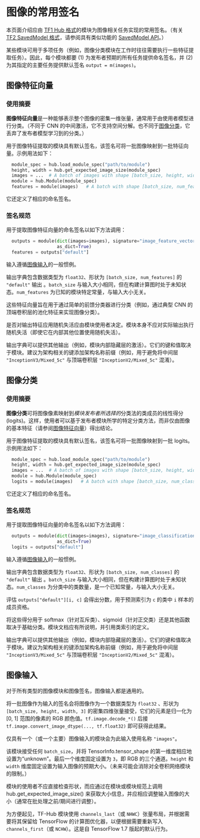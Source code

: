 <!--* freshness: { owner: 'mroff' reviewed: '2021-03-09' } *-->

# 图像的常用签名

本页面介绍应由 [TF1 Hub 格式](../tf1_hub_module.md)的模块为图像相关任务实现的常用签名。（有关 [TF2 SavedModel 格式](../tf2_saved_model.md)，请参阅具有类似功能的 [SavedModel API](../common_saved_model_apis/images.md)。）

某些模块可用于多项任务（例如，图像分类模块在工作时往往需要执行一些特征提取任务）。因此，每个模块都要 (1) 为发布者预期的所有任务提供命名签名，并 (2) 为其指定的主要任务提供默认签名 `output = m(images)`。

<a name="feature-vector"></a>

## 图像特征向量

### 使用摘要

**图像特征向量**是一种能够表示整个图像的密集一维张量，通常用于由使用者模型进行分类。（不同于 CNN 的中间激活，它不支持空间分解。也不同于[图像分类](#classification)，它丢弃了发布者模型学习到的分类。）

用于图像特征提取的模块具有默认签名，该签名可将一批图像映射到一批特征向量。示例用法如下：

```python
  module_spec = hub.load_module_spec("path/to/module")
  height, width = hub.get_expected_image_size(module_spec)
  images = ...  # A batch of images with shape [batch_size, height, width, 3].
  module = hub.Module(module_spec)
  features = module(images)   # A batch with shape [batch_size, num_features].
```

它还定义了相应的命名签名。

### 签名规范

用于提取图像特征向量的命名签名以如下方法调用：

```python
  outputs = module(dict(images=images), signature="image_feature_vector",
                   as_dict=True)
  features = outputs["default"]
```

输入遵循[图像输入](#input)的一般惯例。

输出字典包含数据类型为 `float32`、形状为 `[batch_size, num_features]` 的 `"default"` 输出 。`batch_size` 与输入大小相同，但在构建计算图时处于未知状态。`num_features` 为已知的模块特定常量，与输入大小无关。

这些特征向量旨在用于通过简单的前馈分类器进行分类（例如，通过典型 CNN 的顶端卷积层的池化特征来实现图像分类）。

是否对输出特征应用随机失活应由模块使用者决定。模块本身不应对实际输出执行随机失活（即使它在内部其他位置使用随机失活）。

输出字典可以提供其他输出（例如，模块内部隐藏层的激活）。它们的键和值取决于模块。建议为架构相关的键添加架构名称前缀（例如，用于避免将中间层 `"InceptionV3/Mixed_5c"` 与顶端卷积层 `"InceptionV2/Mixed_5c"` 混淆）。

<a name="classification"></a>

## 图像分类

### 使用摘要

**图像分类**可将图像像素映射到*模块发布者所选择的*分类法的类成员的线性得分 (logits)。这样，使用者可以基于发布者模块所学的特定分类方法，而非仅由图像的基本特征（请参阅[图像特征向量](#feature-vector)）得出结论。

用于图像特征提取的模块具有默认签名，该签名可将一批图像映射到一批 logits。示例用法如下：

```python
  module_spec = hub.load_module_spec("path/to/module")
  height, width = hub.get_expected_image_size(module_spec)
  images = ...  # A batch of images with shape [batch_size, height, width, 3].
  module = hub.Module(module_spec)
  logits = module(images)   # A batch with shape [batch_size, num_classes].
```

它还定义了相应的命名签名。

### 签名规范

用于提取图像特征向量的命名签名以如下方法调用：

```python
  outputs = module(dict(images=images), signature="image_classification",
                   as_dict=True)
  logits = outputs["default"]
```

输入遵循[图像输入](#input)的一般惯例。

输出字典包含数据类型为 `float32`、形状为 `[batch_size, num_classes]` 的 `"default"` 输出 。`batch_size` 与输入大小相同，但在构建计算图时处于未知状态。`num_classes` 为分类中的类数量，是一个已知常量，与输入大小无关。

评估 `outputs["default"][i, c]` 会得出分数，用于预测索引为 `c` 的类中 `i` 样本的成员资格。

将这些得分用于 softmax（针对互斥类）、sigmoid（针对正交类）还是其他函数取决于基础分类。模块文档应有所说明，并引用类索引的定义。

输出字典可以提供其他输出（例如，模块内部隐藏层的激活）。它们的键和值取决于模块。建议为架构相关的键添加架构名称前缀（例如，用于避免将中间层 `"InceptionV3/Mixed_5c"` 与顶端卷积层 `"InceptionV2/Mixed_5c"` 混淆）。

<a name="input"></a>

## 图像输入

 对于所有类型的图像模块和图像签名，图像输入都是通用的。

将一批图像作为输入的签名会将图像作为一个数据类型为 `float32` 、形状为 `[batch_size, height, width, 3]` 的密集四维张量接受，它们的元素是归一化为 [0, 1] 范围的像素的 RGB 颜色值。`tf.image.decode_*()` 后接 `tf.image.convert_image_dtype(..., tf.float32)` 即可获得此结果。

仅具有一个（或一个主要）图像输入的模块会为此输入使用名称 `"images"`。

该模块接受任何 `batch_size`，并将 TensorInfo.tensor_shape 的第一维度相应地设置为“unknown”。最后一个维度固定设置为 `3`，即 RGB 的三个通道。`height` 和 `width` 维度固定设置为输入图像的预期大小。（未来可能会消除对全卷积网络模块的限制。）

模块的使用者不应直接检查形状，而应通过在模块或模块规范上调用 hub.get_expected_image_size() 来获取大小信息，并应相应调整输入图像的大小（通常在批处理之前/期间进行调整）。

为方便起见，TF-Hub 模块使用 `channels_last`（或 `NHWC`）张量布局，并根据需要将其保留给 TensorFlow 的计算图优化器，以便根据需要重新写入 `channels_first`（或 `NCHW`）。这是自 TensorFlow 1.7 版起的默认行为。
